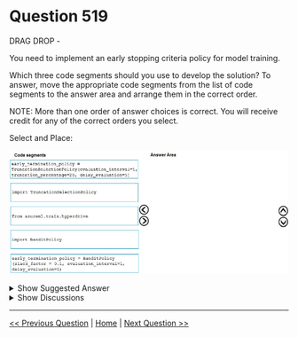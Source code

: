 # Question 519

DRAG DROP -

You need to implement an early stopping criteria policy for model training.

Which three code segments should you use to develop the solution? To answer, move the appropriate code segments from the list of code segments to the answer area and arrange them in the correct order.

NOTE: More than one order of answer choices is correct. You will receive credit for any of the correct orders you select.

Select and Place:

![Question Image](../images/q519_q_0036500001.png)

<details>
  <summary>Show Suggested Answer</summary>

<img src="../images/q519_ans_0_0036600001.png" alt="Answer Image"><br>

<p>You need to implement an early stopping criterion on models that provides savings without terminating promising jobs.</p>
<p>Truncation selection cancels a given percentage of lowest performing runs at each evaluation interval. Runs are compared based on their performance on the primary metric and the lowest X% are terminated.</p>
<p>Example:</p>
<p>from azureml.train.hyperdrive import TruncationSelectionPolicy early_termination_policy = TruncationSelectionPolicy(evaluation_interval=1, truncation_percentage=20, delay_evaluation=5)</p>
<p>Incorrect Answers:</p>
<p>Bandit is a termination policy based on slack factor/slack amount and evaluation interval. The policy early terminates any runs where the primary metric is not within the specified slack factor / slack amount with respect to the best performing training run.</p>
<p>Example:</p>
<p>from azureml.train.hyperdrive import BanditPolicy</p>
<p>early_termination_policy = BanditPolicy(slack_factor = 0.1, evaluation_interval=1, delay_evaluation=5</p>
<p>Reference:</p>
<p>https://docs.microsoft.com/en-us/azure/machine-learning/service/how-to-tune-hyperparameters</p>

</details>

<details>
  <summary>Show Discussions</summary>

<blockquote><p><strong>james2033</strong> <code>(Sat 12 Oct 2024 04:46)</code> - <em>Upvotes: 1</em></p><p>Code snippet in structure with 3 steps:
1) from ...
2) import ...
3) call method

Has only &quot;from....&quot; from choices list --&gt; choose &quot;from azureml.train.hyperdrive&quot; without any afraid. Next, &quot;BanditPolicy&quot; or &quot;&quot;TruncationSelectionPolicy&quot;? all of two for &quot;early termination policy&quot;.

https://learn.microsoft.com/en-us/python/api/azureml-train-core/azureml.train.hyperdrive.banditpolicy?view=azure-ml-py

https://learn.microsoft.com/en-us/python/api/azureml-train-core/azureml.train.hyperdrive.truncationselectionpolicy?view=azure-ml-py

Keywords in the question &quot;must implement an early stopping criterion on models that provides savings without terminating promising jobs.&quot; SAVING WITHOUT TERMINATING PROMISSING JOBS. See comparig from Google Bard https://g.co/bard/share/09f818b51866 . Choose TruncationSeclectionPloicy</p></blockquote>

<blockquote><p><strong>phdykd</strong> <code>(Mon 26 Feb 2024 02:19)</code> - <em>Upvotes: 3</em></p><p>from azureml.train.hyperdrive, import BanditPolicy, early_termination_policy= BanditPolicy().

TruncationSelectionPolicy does have an option to cancel the lowest performing runs. However, this policy does not take into account the performance of previous runs, so it may not be the most effective early stopping policy. The policy simply cancels runs if their performance falls below a certain threshold.

In contrast, the BanditPolicy considers the performance of previous runs when deciding which runs to stop early. It uses a Bayesian approach to estimate the best performing configuration and stops runs that are unlikely to perform better than the current best configuration. This makes it a more effective early stopping policy in many cases.

So while the TruncationSelectionPolicy may be a valid option for some situations, the BanditPolicy is generally a better choice for implementing an effective early stopping policy.</p></blockquote>

<blockquote><p><strong>Lucario95</strong> <code>(Thu 19 May 2022 07:37)</code> - <em>Upvotes: 1</em></p><p>Could anyone explain why the correct answer is Truncation instead of Bandit policy?</p></blockquote>
<blockquote><p><strong>prashantjoge</strong> <code>(Sat 28 May 2022 19:59)</code> - <em>Upvotes: 4</em></p><p>For a conservative policy that provides savings without terminating promising jobs, consider a Median Stopping Policy with evaluation_interval 1 and delay_evaluation 5. These are conservative settings, that can provide approximately 25%-35% savings with no loss on primary metric (based on our evaluation data).
For more aggressive savings, use Bandit Policy with a smaller allowable slack or Truncation Selection Policy with a larger truncation percentage.</p></blockquote>
<blockquote><p><strong>audun</strong> <code>(Tue 04 Apr 2023 09:08)</code> - <em>Upvotes: 2</em></p><p>it says &quot;NOTE: More than one order of answer choices is correct.&quot; considering there&#x27;s really only two combinations that would work we can assume both are correct</p></blockquote>
<blockquote><p><strong>azure1000</strong> <code>(Sat 06 Aug 2022 06:32)</code> - <em>Upvotes: 4</em></p><p>Because question says &quot;this configuration should cancel the lowest performing runs&quot;, which only happens in truncation</p></blockquote>
<blockquote><p><strong>lcgcastro96</strong> <code>(Sat 29 Jun 2024 16:49)</code> - <em>Upvotes: 1</em></p><p>wdym? Bandit Policy cancels runs whose best results fall below a certain mark (related with the goal and the slack factor), so it also does that.

Besides that, Truncation will stop runs that fall below a certain threshold right away, going against the requirement of the case study which reinforces that promising runs should not be terminated</p></blockquote>

<blockquote><p><strong>lcgcastro96</strong> <code>(Sat 29 Jun 2024 16:52)</code> - <em>Upvotes: 1</em></p><p>PS - I understand that the main core of Truncation is canceling the lowest performing runs per se, my point is just that Bandit Policy also does it but &quot;less blindly&quot; if this makes sense, so the possible solution can be either imo</p></blockquote>
<blockquote><p><strong>silva_831</strong> <code>(Wed 22 Nov 2023 03:58)</code> - <em>Upvotes: 1</em></p><p>You&#x27;re right. This phrase was mentioned in the section Hyperparameter.</p></blockquote>

</details>

---

[<< Previous Question](question_518.md) | [Home](../index.md) | [Next Question >>](question_520.md)
